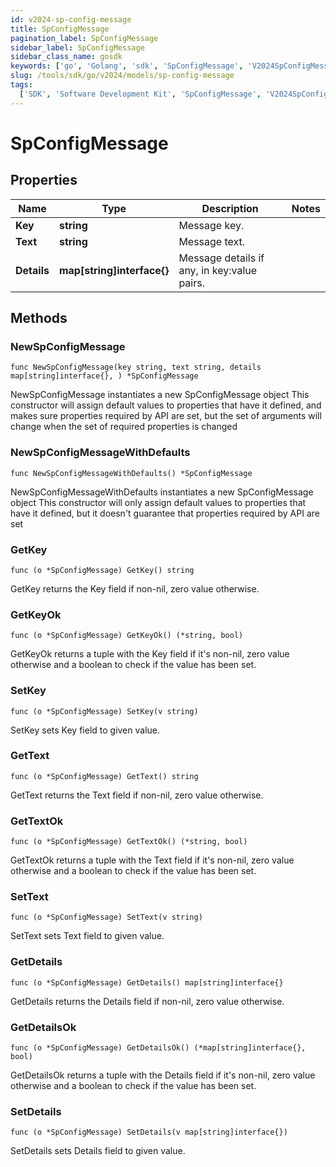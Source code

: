 ```yaml
---
id: v2024-sp-config-message
title: SpConfigMessage
pagination_label: SpConfigMessage
sidebar_label: SpConfigMessage
sidebar_class_name: gosdk
keywords: ['go', 'Golang', 'sdk', 'SpConfigMessage', 'V2024SpConfigMessage']
slug: /tools/sdk/go/v2024/models/sp-config-message
tags:
  ['SDK', 'Software Development Kit', 'SpConfigMessage', 'V2024SpConfigMessage']
---
```


# SpConfigMessage

## Properties

| Name | Type | Description | Notes |
| --- | --- | --- | --- |
| **Key** | **string** | Message key. |
| **Text** | **string** | Message text. |
| **Details** | **map[string]interface{}** | Message details if any, in key:value pairs. |

## Methods

### NewSpConfigMessage

`func NewSpConfigMessage(key string, text string, details map[string]interface{}, ) *SpConfigMessage`

NewSpConfigMessage instantiates a new SpConfigMessage object This constructor will assign default values to properties that have it defined, and makes sure properties required by API are set, but the set of arguments will change when the set of required properties is changed

### NewSpConfigMessageWithDefaults

`func NewSpConfigMessageWithDefaults() *SpConfigMessage`

NewSpConfigMessageWithDefaults instantiates a new SpConfigMessage object This constructor will only assign default values to properties that have it defined, but it doesn't guarantee that properties required by API are set

### GetKey

`func (o *SpConfigMessage) GetKey() string`

GetKey returns the Key field if non-nil, zero value otherwise.

### GetKeyOk

`func (o *SpConfigMessage) GetKeyOk() (*string, bool)`

GetKeyOk returns a tuple with the Key field if it's non-nil, zero value otherwise and a boolean to check if the value has been set.

### SetKey

`func (o *SpConfigMessage) SetKey(v string)`

SetKey sets Key field to given value.

### GetText

`func (o *SpConfigMessage) GetText() string`

GetText returns the Text field if non-nil, zero value otherwise.

### GetTextOk

`func (o *SpConfigMessage) GetTextOk() (*string, bool)`

GetTextOk returns a tuple with the Text field if it's non-nil, zero value otherwise and a boolean to check if the value has been set.

### SetText

`func (o *SpConfigMessage) SetText(v string)`

SetText sets Text field to given value.

### GetDetails

`func (o *SpConfigMessage) GetDetails() map[string]interface{}`

GetDetails returns the Details field if non-nil, zero value otherwise.

### GetDetailsOk

`func (o *SpConfigMessage) GetDetailsOk() (*map[string]interface{}, bool)`

GetDetailsOk returns a tuple with the Details field if it's non-nil, zero value otherwise and a boolean to check if the value has been set.

### SetDetails

`func (o *SpConfigMessage) SetDetails(v map[string]interface{})`

SetDetails sets Details field to given value.
